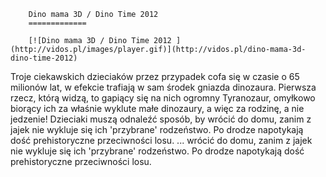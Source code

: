 
        Dino mama 3D / Dino Time 2012 
        =============
        
        [![Dino mama 3D / Dino Time 2012 ](http://vidos.pl/images/player.gif)](http://vidos.pl/dino-mama-3d-dino-time-2012)
        
        
 Troje ciekawskich dzieciaków przez przypadek cofa się w czasie o 65 milionów lat, w efekcie trafiają w sam środek gniazda dinozaura. Pierwsza rzecz, którą widzą, to gapiący się na nich ogromny Tyranozaur, omyłkowo biorący ich za właśnie wyklute małe dinozaury, a więc za rodzinę, a nie jedzenie! Dzieciaki muszą odnaleźć sposób, by wrócić do domu, zanim z jajek nie wykluje się ich 'przybrane' rodzeństwo. Po drodze napotykają dość prehistoryczne przeciwności losu.  ... wrócić do domu, zanim z jajek nie wykluje się ich 'przybrane' rodzeństwo. Po drodze napotykają dość prehistoryczne przeciwności losu.
    